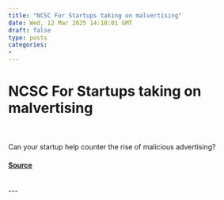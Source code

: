 ```yaml
---
title: "NCSC For Startups taking on malvertising"
date: Wed, 12 Mar 2025 14:18:01 GMT
draft: false
type: posts
categories: 
- 
---
```

# NCSC For Startups taking on malvertising

<br/>

<br/>
Can your startup help counter the rise of malicious advertising?

#### [Source](https://www.ncsc.gov.uk/blog-post/ncsc-for-startups-taking-on-malvertising)

<br/>
---
